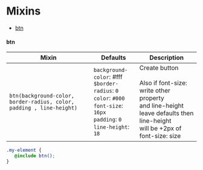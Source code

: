 # Mixins

- [btn](#btn)






#### **btn**

Mixin | Defaults | Description
---- | ---- | ----
`btn(background-color, border-radius, color, padding , line-height)` | `background-color`: #fff <br>`$border-radius`: `0`<br>`color`: `#000`<br>`font-size`: `16px`<br>`padding`: `0`<br>`line-height`: `18` | Create button  <br> <br>Also if font-size: write other property<br> and line-height leave defaults then line-height<br> will be +2px of font-size: size


```scss
.my-element {
   @include btn();
}
```

